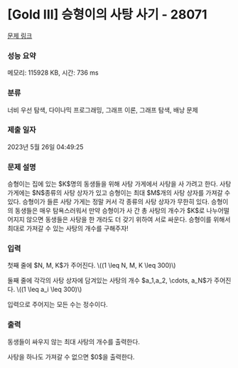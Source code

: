 # [Gold III] 승형이의 사탕 사기 - 28071 

[문제 링크](https://www.acmicpc.net/problem/28071) 

### 성능 요약

메모리: 115928 KB, 시간: 736 ms

### 분류

너비 우선 탐색, 다이나믹 프로그래밍, 그래프 이론, 그래프 탐색, 배낭 문제

### 제출 일자

2023년 5월 26일 04:49:25

### 문제 설명

<p>승형이는 집에 있는 $K$명의 동생들을 위해 사탕 가게에서 사탕을 사 가려고 한다. 사탕 가게에는 $N$종류의 사탕 상자가 있고 승형이는 최대 $M$개의 사탕 상자를 가져갈 수 있다. 승형이가 들른 사탕 가게는 정말 커서 각 종류의 사탕 상자가 무한히 있다. 승형이의 동생들은 매우 탐욕스러워서 만약 승형이가 사 간 총 사탕의 개수가 $K$로 나누어떨어지지 않으면 동생들은 사탕을 한 개라도 더 갖기 위하여 서로 싸운다. 승형이를 위해서 최대로 가져갈 수 있는 사탕의 개수를 구해주자!</p>

### 입력 

 <p>첫째 줄에 $N, M, K$가 주어진다. \((1 \leq N, M, K \leq 300)\)</p>

<p>둘째 줄에 각각의 사탕 상자에 담겨있는 사탕의 개수 $a_1,a_2, \cdots, a_N$가 주어진다.  \((1 \leq a_i \leq 300)\)</p>

<p>입력으로 주어지는 모든 수는 정수이다.</p>

### 출력 

 <p>동생들이 싸우지 않는 최대 사탕의 개수를 출력한다.</p>

<p>사탕을 하나도 가져갈 수 없으면 $0$을 출력한다.</p>

